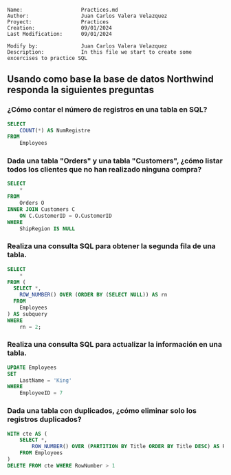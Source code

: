 
    Name:                   Practices.md
    Author:                 Juan Carlos Valera Velazquez
    Proyect:                Practices
    Creation:               09/01/2024
    Last Modification:      09/01/2024
    
    Modify by:              Juan Carlos Valera Velazquez
    Description:            In this file we start to create some excercises to practice SQL 


## Usando como base la base de datos Northwind responda la siguientes preguntas

### ¿Cómo contar el número de registros en una tabla en SQL?

~~~~sql
SELECT 
    COUNT(*) AS NumRegistre 
FROM 
    Employees
~~~~

### Dada una tabla "Orders" y una tabla "Customers", ¿cómo listar todos los clientes que no han realizado ninguna compra?

~~~~sql
SELECT 
    * 
FROM 
    Orders O
INNER JOIN Customers C 
    ON C.CustomerID = O.CustomerID
WHERE 
    ShipRegion IS NULL
~~~~


### Realiza una consulta SQL para obtener la segunda fila de una tabla.

~~~~sql
SELECT 
    *
FROM (
  SELECT *, 
    ROW_NUMBER() OVER (ORDER BY (SELECT NULL)) AS rn
  FROM 
    Employees
) AS subquery
WHERE 
    rn = 2;
~~~~


### Realiza una consulta SQL para actualizar la información en una tabla.

~~~sql
UPDATE Employees 
SET 
    LastName = 'King' 
WHERE
    EmployeeID = 7
~~~


### Dada una tabla con duplicados, ¿cómo eliminar solo los registros duplicados?
~~~sql
WITH cte AS (
	SELECT *, 
		ROW_NUMBER() OVER (PARTITION BY Title ORDER BY Title DESC) AS RowNumber
	FROM Employees
)
DELETE FROM cte WHERE RowNumber > 1
~~~
